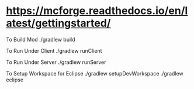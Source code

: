 # https://mcforge.readthedocs.io/en/latest/gettingstarted/

To Build Mod
./gradlew build

To Run Under Client
./gradlew runClient

To Run Under Server
./gradlew runServer

To Setup Workspace for Eclipse
./gradlew setupDevWorkspace
./gradlew eclipse